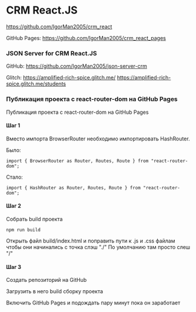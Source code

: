 # CRM React.JS

<https://github.com/IgorMan2005/crm_react>

 GitHub Pages:
<https://github.com/IgorMan2005/crm_react_pages>

### JSON Server for CRM React.JS

GitHub:
<https://github.com/IgorMan2005/json-server-crm>

Glitch:
<https://amplified-rich-spice.glitch.me/>
<https://amplified-rich-spice.glitch.me/students>

### Публикация проекта с react-router-dom на GitHub Pages

Публикация проекта с react-router-dom на GitHub Pages

#### Шаг 1

Вместо импорта BrowserRouter необходимо импортировать HashRouter.

Было:

```
import { BrowserRouter as Router, Routes, Route } from "react-router-dom";
```

Стало:

```
import { HashRouter as Router, Routes, Route } from "react-router-dom";
```

#### Шаг 2

Собрать build проекта

```
npm run build
```

Открыть файл build/index.html и поправить пути к .js и .css файлам чтобы они начинались с точка слэш "./" По умолчанию там просто слеш "/"

#### Шаг 3

Создать репозиторий на GitHub

Загрузить в него build сборку проекта

Включить GitHub Pages и подождать пару минут пока он заработает
